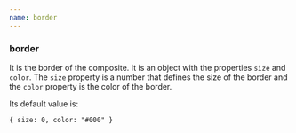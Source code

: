 ```yaml
---
name: border
---
```


### border

It is the border of the composite. It is an object with the properties `size` and `color`. The `size` property is a number that defines the size of the border and the `color` property is the color of the border.

Its default value is:

`{ size: 0, color: "#000" }`
